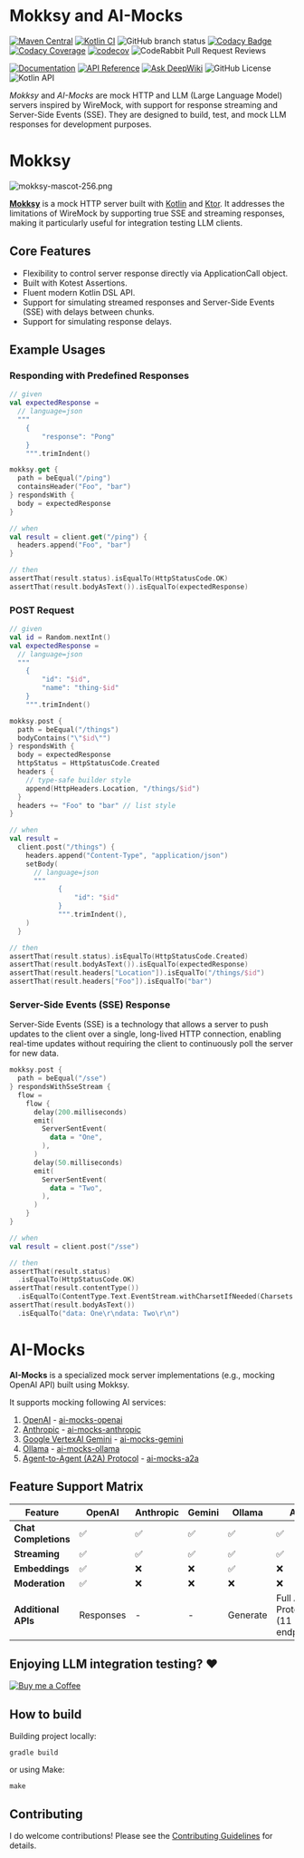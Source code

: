 # Mokksy and AI-Mocks

[![Maven Central](https://img.shields.io/maven-central/v/dev.mokksy/mokksy-jvm)](https://repo1.maven.org/maven2/dev/mokksy/mokksy-jvm/)
[![Kotlin CI](https://github.com/mokksy/ai-mocks/actions/workflows/gradle.yml/badge.svg?branch=main)](https://github.com/mokksy/ai-mocks/actions/workflows/gradle.yml)
![GitHub branch status](https://img.shields.io/github/checks-status/mokksy/ai-mocks/main)
[![Codacy Badge](https://app.codacy.com/project/badge/Grade/100bb4b0f6744188b86f38464a48da93)](https://app.codacy.com/gh/mokksy/ai-mocks/dashboard?utm_source=gh&utm_medium=referral&utm_content=&utm_campaign=Badge_grade)
[![Codacy Coverage](https://app.codacy.com/project/badge/Coverage/100bb4b0f6744188b86f38464a48da93)](https://app.codacy.com/gh/mokksy/ai-mocks/dashboard?utm_source=gh&utm_medium=referral&utm_content=&utm_campaign=Badge_coverage)
[![codecov](https://codecov.io/github/mokksy/ai-mocks/graph/badge.svg?token=449G80QY5S)](https://codecov.io/github/mokksy/ai-mocks)
![CodeRabbit Pull Request Reviews](https://img.shields.io/coderabbit/prs/github/mokksy/ai-mocks?utm_source=oss&utm_medium=github&utm_campaign=mokksy%2Fai-mocks&color=FF570A&link=https%3A%2F%2Fcoderabbit.ai&label=CodeRabbit+Reviews)

[![Documentation](https://img.shields.io/badge/docs-website-blue)](https://mokksy.dev/)
[![API Reference](https://img.shields.io/badge/api-reference-blue)](https://mokksy.dev/apidocs/)
[![Ask DeepWiki](https://deepwiki.com/badge.svg)](https://deepwiki.com/mokksy/ai-mocks)
![GitHub License](https://img.shields.io/github/license/mokksy/ai-mocks)
![Kotlin API](https://img.shields.io/badge/Kotlin-2.0-%237F52FF.svg?logo=kotlin&logoColor=white)


_Mokksy_ and _AI-Mocks_ are mock HTTP and LLM (Large Language Model) servers inspired by WireMock, with support for
response streaming and Server-Side Events (SSE). They are designed to build, test, and mock LLM responses for development purposes.

# Mokksy

![mokksy-mascot-256.png](https://mokksy.dev/mokksy-mascot-256.png)

**[Mokksy](mokksy/README.md)** is a mock HTTP server built with [Kotlin](https://kotlinlang.org/)
and [Ktor](https://ktor.io/). It addresses the limitations of WireMock by supporting true SSE and streaming responses,
making it particularly useful for integration testing LLM clients.

## Core Features

- Flexibility to control server response directly via ApplicationCall object.
- Built with Kotest Assertions.
- Fluent modern Kotlin DSL API.
- Support for simulating streamed responses and Server-Side Events (SSE) with delays between chunks.
- Support for simulating response delays.

## Example Usages

### Responding with Predefined Responses

```kotlin
// given
val expectedResponse =
  // language=json
  """
    {
        "response": "Pong"
    }
    """.trimIndent()

mokksy.get {
  path = beEqual("/ping")
  containsHeader("Foo", "bar")
} respondsWith {
  body = expectedResponse
}

// when
val result = client.get("/ping") {
  headers.append("Foo", "bar")
}

// then
assertThat(result.status).isEqualTo(HttpStatusCode.OK)
assertThat(result.bodyAsText()).isEqualTo(expectedResponse)
```

### POST Request

```kotlin
// given
val id = Random.nextInt()
val expectedResponse =
  // language=json
  """
    {
        "id": "$id",
        "name": "thing-$id"
    }
    """.trimIndent()

mokksy.post {
  path = beEqual("/things")
  bodyContains("\"$id\"")
} respondsWith {
  body = expectedResponse
  httpStatus = HttpStatusCode.Created
  headers {
    // type-safe builder style
    append(HttpHeaders.Location, "/things/$id")
  }
  headers += "Foo" to "bar" // list style
}

// when
val result =
  client.post("/things") {
    headers.append("Content-Type", "application/json")
    setBody(
      // language=json
      """
            {
                "id": "$id"
            }
            """.trimIndent(),
    )
  }

// then
assertThat(result.status).isEqualTo(HttpStatusCode.Created)
assertThat(result.bodyAsText()).isEqualTo(expectedResponse)
assertThat(result.headers["Location"]).isEqualTo("/things/$id")
assertThat(result.headers["Foo"]).isEqualTo("bar")
```
### Server-Side Events (SSE) Response

Server-Side Events (SSE) is a technology that allows a server to push updates to the client over a single, long-lived
HTTP connection, enabling real-time updates without requiring the client to continuously poll the server for new data.

```kotlin
mokksy.post {
  path = beEqual("/sse")
} respondsWithSseStream {
  flow =
    flow {
      delay(200.milliseconds)
      emit(
        ServerSentEvent(
          data = "One",
        ),
      )
      delay(50.milliseconds)
      emit(
        ServerSentEvent(
          data = "Two",
        ),
      )
    }
}

// when
val result = client.post("/sse")

// then
assertThat(result.status)
  .isEqualTo(HttpStatusCode.OK)
assertThat(result.contentType())
  .isEqualTo(ContentType.Text.EventStream.withCharsetIfNeeded(Charsets.UTF_8))
assertThat(result.bodyAsText())
  .isEqualTo("data: One\r\ndata: Two\r\n")
```

# AI-Mocks

**AI-Mocks** is a specialized mock server implementations (e.g., mocking OpenAI API) built using Mokksy.

It supports mocking following AI services:
1. [OpenAI](https://platform.openai.com/docs/api-reference/) - [ai-mocks-openai](https://mokksy.dev/docs/ai-mocks/openai/)
2. [Anthropic](https://docs.anthropic.com/en/api) - [ai-mocks-anthropic](https://mokksy.dev/docs/ai-mocks/anthropic/)
3. [Google VertexAI Gemini](https://cloud.google.com/vertex-ai/generative-ai/docs/model-reference/inference) - [ai-mocks-gemini](https://mokksy.dev/docs/ai-mocks/gemini/)
4. [Ollama](https://github.com/ollama/ollama/blob/main/docs/api.md) - [ai-mocks-ollama](https://mokksy.dev/docs/ai-mocks/ollama/)
5. [Agent-to-Agent (A2A) Protocol](https://a2a-protocol.org/latest/specification/) - [ai-mocks-a2a](https://mokksy.dev/docs/ai-mocks/a2a/)

## Feature Support Matrix

| Feature              | OpenAI    | Anthropic | Gemini | Ollama   | A2A                                  |
|----------------------|-----------|-----------|--------|----------|--------------------------------------|
| **Chat Completions** | ✅         | ✅         | ✅      | ✅        | ✅                                    |
| **Streaming**        | ✅         | ✅         | ✅      | ✅        | ✅                                    |
| **Embeddings**       | ✅         | ❌         | ❌      | ✅        | ❌                                    |
| **Moderation**       | ✅         | ❌         | ❌      | ❌        | ❌                                    |
| **Additional APIs**  | Responses | -         | -      | Generate | Full A2A Protocol<br/>(11 endpoints) |


## Enjoying LLM integration testing? ❤️
[![Buy me a Coffee](https://cdn.buymeacoffee.com/buttons/default-orange.png)](https://buymeacoffee.com/mailsk)

## How to build

Building project locally:

```shell
gradle build
```

or using Make:

```shell
make
```

## Contributing

I do welcome contributions! Please see the [Contributing Guidelines](CONTRIBUTING.md) for details.

